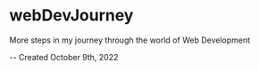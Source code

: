# webDevJourney
More steps in my journey through the world of Web Development


-- Created October 9th, 2022